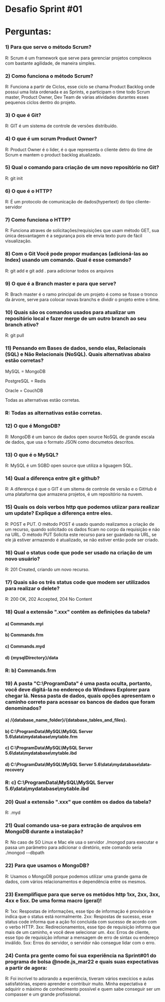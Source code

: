 
# Desafio Sprint #01
# Perguntas: 

### 1) Para que serve o método Scrum? 
R: Scrum é um framework que serve para gerenciar projetos complexos com bastante agilidade, de maneira simples.

### 2) Como funciona o método Scrum? 
R: Funciona a partir de Ciclos, esse ciclo se chama Product Backlog onde possui uma lista ordenada e as Sprints, e participam o time todo Scrum master, Product Owner, Dev Team de várias atividades durantes esses pequenos ciclos dentro do projeto.

### 3) O que é Git? 
R: GIT é um sistema de controle de versões distribuído.

### 4) O que é um scrum Product Owner? 
R: Product Owner é o lider, é o que representa o cliente detro do time de Scrum e mantem o product backlog atualizado.

### 5) Qual o comando para criação de um novo repositório no Git? 
R: git init 

### 6) O que é o HTTP? 
R: É um protocolo de comunicação de dados(hypertext) do tipo cliente-servidor 

### 7) Como funciona o HTTP? 
R: Funciona atraves de solicitações/requisições que usam método GET, sua única desvantagem é a segurança pois ele envia texto puro de fácil visualização.

### 8) Com o Git Você pode propor mudanças (adicioná-las ao Index) usando um comando. Qual é esse comando? 
R: git add <arquivo> e git add . para adicionar todos os arquivos

### 9) O que é a Branch master e para que serve? 
R: Brach master é o ramo principal de um projeto é como se fosse o tronco da árvore, serve para colocar novas branchs e dividir o projeto entre o time.

### 10) Quais são os comandos usados para atualizar um repositório local e fazer merge de um outro branch ao seu branch ativo? 
R: git pull

### 11) Pensando em Bases de dados, sendo elas, Relacionais (SQL) e Não Relacionais (NoSQL). Quais alternativas abaixo estão corretas? 

MySQL = MongoDB 

PostgreSQL = Redis 

Oracle = CouchDB 

Todas as alternativas estão corretas. 

### R: Todas as alternativas estão corretas. ###

### 12) O que é MongoDB? 
R: MongoDB é um banco de dados open source NoSQL de grande escala de dados, que usa o formato JSON como documetos descritos.

### 13) O que é o MySQL? 
R: MySQL é um SGBD open source que utiliza a liguagem SQL.

### 14) Qual a diferença entre git e github? 
R: A diferença é que o GIT é um sitema de controle de versão e o GitHub é uma plataforma que armazena projetos, é um repositório na nuvem. 

### 15) Quais os dois verbos http que podemos utiizar para realizar um update? Explique a diferença entre eles. 
R: POST e PUT. O método POST é usado quando realizamos a criação de um recurso, quando solicitado os dados ficam no corpo da requisição e não na URL. O método PUT Solicita este recurso para ser guardado na URL, se ele já estiver armazendo é atualizado, se não estiver então pode ser criado. 

### 16) Qual o status code que pode ser usado na criação de um novo usuário? 
R: 201 Created, criando um novo recurso.

### 17) Quais são os três status code que modem ser utilizados para realizar o delete? 
R: 200 OK, 202 Accepted, 204 No Content
 

### 18) Qual a extensão ".xxx" contêm as definições da tabela? 

#### a) Commands.myi 

#### b) Commands.frm 

#### c) Commands.myd 
 
#### d) {mysqlDirectory}/data 

### R: b) Commands.frm ###

### 19) A pasta "C:\ProgramData" é uma pasta oculta, portanto, você deve digitá-la no endereço do Windows Explorer para chegar lá. Nessa pasta de dados, quais opções apresentam o caminho correto para acessar os bancos de dados que foram denominados? 

#### a) /{database_name_folder}/{database_tables_and_files}. 

#### b) C:\ProgramData\MySQL\MySQL Server 5.6\data\mydatabase\mytable.frm 

#### c) C:\ProgramData\MySQL\MySQL Server 5.6\data\mydatabase\mytable.ibd 

#### d) C:\ProgramData\MySQL\MySQL Server 5.6\data\mydatabase\data-recovery 

### R: c) C:\ProgramData\MySQL\MySQL Server 5.6\data\mydatabase\mytable.ibd ###

### 20) Qual a extensão ".xxx" que contêm os dados da tabela? 
R: .myd

### 21) Qual comando usa-se para extração de arquivos em MongoDB durante a instalação? 
R: No caso de SO Linux e Mac ele usa o servidor ./mongod para executar e passa um parâmetro para adicionar o diretório, este comando seria ./mongod --dbpath <path to data directory> 

### 22) Para que usamos o MongoDB? 
R: Usamos o MongoDB porque podemos utilizar uma grande gama de dados, com vários relacionamentos e dependência entre os mesmos.

### 23) Exemplifique para que serve os metódos http 1xx, 2xx, 3xx, 4xx e 5xx. De uma forma macro (geral)! 
R: 1xx: Respostas de informações, esse tipo de informação é provisória e indica que o status está normalmente.
2xx: Respostas de sucesso, esse status code informa que a ação foi concluida com sucesso de acordo com o verbo HTTP. 
3xx: Redirecionamentos, esse tipo de requisição informa que mais de um caminho, e você deve selecionar um.
4xx: Erros de cliente, esse tipo de requisição infomar a mensagem de erro de sintax ou endereço inválido.
5xx: Erros do servidor, o servidor não consegue lidar com o erro.

### 24) Conta pra gente como foi sua experiência na Sprint#01 do programa de bolsa @node.js_mar22 e quais suas expectativas a partir de agora: 
R: Foi incrível to adorando a experiência, tiveram vários execícios e aulas satisfatórias, espero aprender e contribuir muito. Minha expectativa é adquirir o máximo de conhecimento possível e quem sabe conseguir ser um compasser e um grande profissional.